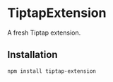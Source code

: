 # TiptapExtension

A fresh Tiptap extension.

## Installation

```bash
npm install tiptap-extension
```